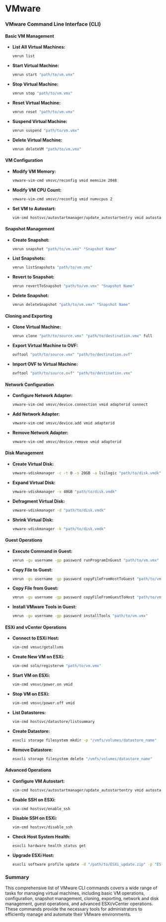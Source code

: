 # VMware

### VMware Command Line Interface (CLI)

#### Basic VM Management

- **List All Virtual Machines:**
  ```bash
  vmrun list
  ```

- **Start Virtual Machine:**
  ```bash
  vmrun start "path/to/vm.vmx"
  ```

- **Stop Virtual Machine:**
  ```bash
  vmrun stop "path/to/vm.vmx"
  ```

- **Reset Virtual Machine:**
  ```bash
  vmrun reset "path/to/vm.vmx"
  ```

- **Suspend Virtual Machine:**
  ```bash
  vmrun suspend "path/to/vm.vmx"
  ```

- **Delete Virtual Machine:**
  ```bash
  vmrun deleteVM "path/to/vm.vmx"
  ```

#### VM Configuration

- **Modify VM Memory:**
  ```bash
  vmware-vim-cmd vmsvc/reconfig vmid memsize 2048
  ```

- **Modify VM CPU Count:**
  ```bash
  vmware-vim-cmd vmsvc/reconfig vmid numvcpus 2
  ```

- **Set VM to Autostart:**
  ```bash
  vim-cmd hostsvc/autostartmanager/update_autostartentry vmid autostart-enabled true
  ```

#### Snapshot Management

- **Create Snapshot:**
  ```bash
  vmrun snapshot "path/to/vm.vmx" "Snapshot Name"
  ```

- **List Snapshots:**
  ```bash
  vmrun listSnapshots "path/to/vm.vmx"
  ```

- **Revert to Snapshot:**
  ```bash
  vmrun revertToSnapshot "path/to/vm.vmx" "Snapshot Name"
  ```

- **Delete Snapshot:**
  ```bash
  vmrun deleteSnapshot "path/to/vm.vmx" "Snapshot Name"
  ```

#### Cloning and Exporting

- **Clone Virtual Machine:**
  ```bash
  vmrun clone "path/to/source.vmx" "path/to/destination.vmx" full
  ```

- **Export Virtual Machine to OVF:**
  ```bash
  ovftool "path/to/source.vmx" "path/to/destination.ovf"
  ```

- **Import OVF to Virtual Machine:**
  ```bash
  ovftool "path/to/source.ovf" "path/to/destination.vmx"
  ```

#### Network Configuration

- **Configure Network Adapter:**
  ```bash
  vmware-vim-cmd vmsvc/device.connection vmid adapterid connect
  ```

- **Add Network Adapter:**
  ```bash
  vmware-vim-cmd vmsvc/device.add vmid adapterid
  ```

- **Remove Network Adapter:**
  ```bash
  vmware-vim-cmd vmsvc/device.remove vmid adapterid
  ```

#### Disk Management

- **Create Virtual Disk:**
  ```bash
  vmware-vdiskmanager -c -t 0 -s 20GB -a lsilogic "path/to/disk.vmdk"
  ```

- **Expand Virtual Disk:**
  ```bash
  vmware-vdiskmanager -x 40GB "path/to/disk.vmdk"
  ```

- **Defragment Virtual Disk:**
  ```bash
  vmware-vdiskmanager -d "path/to/disk.vmdk"
  ```

- **Shrink Virtual Disk:**
  ```bash
  vmware-vdiskmanager -k "path/to/disk.vmdk"
  ```

#### Guest Operations

- **Execute Command in Guest:**
  ```bash
  vmrun -gu username -gp password runProgramInGuest "path/to/vm.vmx" "/bin/ls"
  ```

- **Copy File to Guest:**
  ```bash
  vmrun -gu username -gp password copyFileFromHostToGuest "path/to/vm.vmx" "hostfile.txt" "guestfile.txt"
  ```

- **Copy File from Guest:**
  ```bash
  vmrun -gu username -gp password copyFileFromGuestToHost "path/to/vm.vmx" "guestfile.txt" "hostfile.txt"
  ```

- **Install VMware Tools in Guest:**
  ```bash
  vmrun -gu username -gp password installTools "path/to/vm.vmx"
  ```

#### ESXi and vCenter Operations

- **Connect to ESXi Host:**
  ```bash
  vim-cmd vmsvc/getallvms
  ```

- **Create New VM on ESXi:**
  ```bash
  vim-cmd solo/registervm "path/to/vm.vmx"
  ```

- **Start VM on ESXi:**
  ```bash
  vim-cmd vmsvc/power.on vmid
  ```

- **Stop VM on ESXi:**
  ```bash
  vim-cmd vmsvc/power.off vmid
  ```

- **List Datastores:**
  ```bash
  vim-cmd hostsvc/datastore/listsummary
  ```

- **Create Datastore:**
  ```bash
  esxcli storage filesystem mkdir -p "/vmfs/volumes/datastore_name"
  ```

- **Remove Datastore:**
  ```bash
  esxcli storage filesystem delete "/vmfs/volumes/datastore_name"
  ```

#### Advanced Operations

- **Configure VM Autostart:**
  ```bash
  vim-cmd hostsvc/autostartmanager/update_autostartentry vmid autostart-enabled true
  ```

- **Enable SSH on ESXi:**
  ```bash
  vim-cmd hostsvc/enable_ssh
  ```

- **Disable SSH on ESXi:**
  ```bash
  vim-cmd hostsvc/disable_ssh
  ```

- **Check Host System Health:**
  ```bash
  esxcli hardware health status get
  ```

- **Upgrade ESXi Host:**
  ```bash
  esxcli software profile update -d "/path/to/ESXi_update.zip" -p "ESXi-6.5.0-20171004001-standard"
  ```

### Summary

This comprehensive list of VMware CLI commands covers a wide range of tasks for managing virtual machines, including basic VM operations, configuration, snapshot management, cloning, exporting, network and disk management, guest operations, and advanced ESXi/vCenter operations. These commands provide the necessary tools for administrators to efficiently manage and automate their VMware environments.
